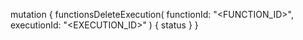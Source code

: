 mutation {
    functionsDeleteExecution(
        functionId: "<FUNCTION_ID>",
        executionId: "<EXECUTION_ID>"
    ) {
        status
    }
}
